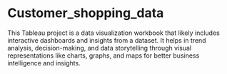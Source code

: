 # Customer_shopping_data
This Tableau project is a data visualization workbook that likely includes interactive dashboards and insights from a dataset. 
It helps in trend analysis, decision-making, and data storytelling through visual representations like charts, graphs, and maps for better business intelligence and insights. ​
